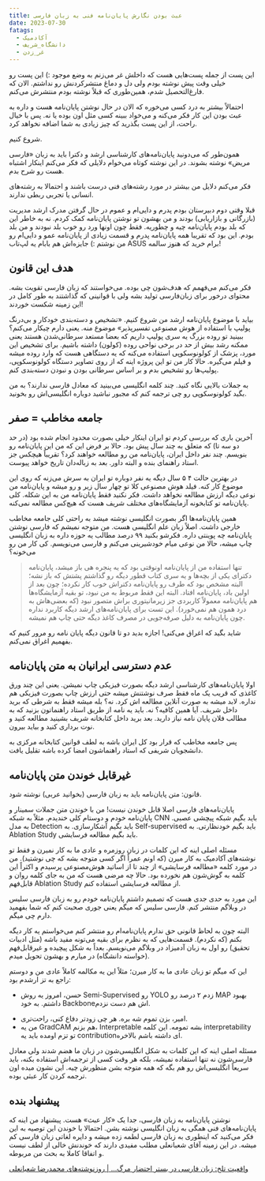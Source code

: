 ```yaml
---
title: عبث‌ بودن نگارش پایان‌نامه فنی به زبان فارسی
date: 2023-07-30
fatags:
  - آکادمیک
  - دانشگاه_شریف
  - غر_زدن
---
```

این پست از جمله پست‌هایی هست که داخلش غر می‌زنم به وضع موجود :) این پست رو خیلی وقت پیش نوشته بودم ولی دل و دماغ منتشرکردنش رو نداشتم. الان که فارغ‌التحصیل شدم، همین‌طوری که قبلاً نوشته بودم منتشرش می‌کنم. 

احتمالاً بیشتر به درد کسی می‌خوره که الان در حال نوشتن پایان‌نامه هست و داره به عبث بودن این کار فکر می‌کنه و می‌خواد ببینه کسی مثل اون بوده یا نه. پس با خیال راحت، از این پست بگذرید که چیز زیادی به شما اضافه نخواهد کرد. 

شروع کنیم. 

همون‌طور که می‌دونید پایان‌نامه‌‌های کارشناسی ارشد و دکترا باید به زبان «فارسی مریض» نوشته بشوند. در این نوشته کوتاه می‌خوام دلایلی که فکر می‌کنم اینکار اشتباه هست رو شرح بدم. 

فکر می‌کنم دلایل من بیشتر در مورد رشته‌های فنی درست باشند و احتمالا به رشته‌های انسانی یا تجربی ربطی ندارند. 

قبلا وقتی دوم دبیرستان بودم پدرم و دایی‌ام و عموم در حال گرفتن مدرک ارشد مدیریت (بازرگانی و بازاریابی) بودند و من بهشون تو نوشتن پایان‌نامه کمک کردم. نه به خاطر این که بلد بودم پایان‌نامه چیه و چطوریه. فقط چون اونها ورد رو خوب بلد نبودند و من بلد بودم. این بود که تقریبا همه پایان‌نامه پدرم و قسمت زیادی از پایان‌نامه عمو و دایی‌ام رو من نوشتم :) جایزه‌اش هم بابام یه لپ‌تاب ASUS برام خرید که هنوز سالمه!

## هدف این قانون
فکر می‌کنم می‌فهمم که هدف‌شون چی بوده. می‌خواستند که زبان فارسی تقویت بشه. محتوای درخور برای زبان‌فارسی تولید بشه ولی با قوانینی که گذاشتند به طور کامل در این زمینه شکست خوردند! 

بیاید با موضوع پایان‌نامه ارشد من شروع کنیم. «تشخیص و دسته‌بندی خودکار و بی‌درنگ پولیپ با استفاده از هوش مصنوعی تفسیرپذیر» موضوع منه. یعنی دارم چیکار می‌کنم؟ ببینید تو روده بزرگ یه سری پولیپ داریم که بعضا مستعد سرطانی‌شدن هستند یعنی ممکنه رشد بیش از حد در برخی نواحی روده (کولون) داشته باشیم. برای تشخیص این مورد، پزشک از کولونوسکوپی استفاده می‌کنه که یه دستگاهی هست که وارد روده میشه و فیلم می‌گیره. حالا کار من تو این پروژه اینه که از روی تصاویر دستگاه کولونوسکوپی، پولیپ‌ها رو تشخیص بدم و بر اساس سرطانی بودن و نبودن دسته‌بندی کنم. 

به جملات بالایی نگاه کنید. چند کلمه انگلیسی می‌بینید که معادل فارسی ندارند؟ به من بگید کولونوسکوپی رو چی ترجمه کنم که مجبور نباشید دوباره انگلیسی‌اش رو بخونید. 

## جامعه مخاطب = صفر
آخرین باری که بررسی کردم تو ایران اینکار خیلی بصورت محدود انجام شده بود (در حد دو سه تا) که متعلق به چند سال پیش بود. حالا بر فرض این که من این پایان‌نامه رو بنویسم. چند نفر داخل ایران، پایان‌نامه من رو مطالعه خواهند کرد؟ تقریباً هیچکس جز استاد راهنمای بنده و البته داور. بعد به زباله‌دان تاریخ خواهد پیوست. 

در بهترین حالت ۴ ۵ سال دیگه یه نفر دوباره تو ایران به سرش می‌زنه که روی این موضوع کار کنه. فیلد هوش مصنوعی کلا تو چهار سال زیر و رو میشه و پایان‌نامه من نوعی دیگه ارزش مطالعه نخواهد داشت. فکر نکنید فقط پایان‌نامه من به این شکله. کلی پایان‌نامه تو کتابخونه آزمایشگاه‌های مختلف شریف هست که هیچ‌کس مطالعه نمی‌کنه. 

همین پایان‌نامه‌ها اگر بصورت انگلیسی نوشته میشد به راحتی کلی جامعه مخاطب خارجی داشت. اصلاً زبان علم انگلیسی هست. من متوجه نمیشم که فارسی نوشتن پایان‌نامه چه پوینتی داره. فکرشو بکنید ۹۹ درصد مطالب یه حوزه داره به زبان انگلیسی چاپ میشه، حالا من نوعی میام خودشیرینی می‌کنم و فارسی می‌نویسم. کی کار من رو می‌خونه؟ 

> تنها استفاده من از پایان‌نامه‌ اونوقتی بود که یه پنجره هی باز میشد، پایان‌نامه دکترای یکی از بچه‌ها و یه سری کتاب قطور دیگه رو گذاشتم پشتش که باز نشه؛ البته مشخص بود که طرف رو پایان‌نامه‌ دکتراش خوب کار نکرده؛ چون بعد از اولین باد، پایان‌نامه افتاد. البته این فقط مربوط به من نبود، تو بقیه آزمایشگاه‌ها هم پایان‌نامه معمولاً کاربردی جز زیرمانیتوری براش متصور نبود (که بعضی‌هاش به درد همون هم نمی‌خورد). این تست برای پایان‌نامه‌های ارشد دیگه کاربرد نداره چون پایان‌نامه به دلیل صرفه‌جویی در مصرف کاغذ دیگه حتی چاپ هم نمیشه. 

شاید بگید که اغراق می‌کنی! اجازه بدید دو تا قانون دیگه پایان نامه رو مرور کنیم که بفهمیم اغراق نمی‌کنم.

## عدم دسترسی ایرانیان به متن پایان‌نامه
اولا پایان‌نامه‌های کارشناسی ارشد دیگه بصورت فیزیکی چاپ نمیشن. یعنی این چند ورق کاغذی که قریب یک ماه فقط صرف نوشتنش میشه حتی ارزش چاپ بصورت فیزیکی هم نداره. لابد میشه به صورت آنلاین مطالعه اش کرد. نه؟ بله میشه فقط به شرطی که برید داخل شریف. آیا همین کافیه؟ نه. باید یه نامه از طریق استاد راهنماتون بزنید که به مطالب فلان پایان نامه نیاز دارید. بعد برید داخل کتابخانه شریف بشینید مطالعه کنید و نوت برداری کنید و بیاید بیرون. 

پس جامعه مخاطب که قرار بود کل ایران باشه به لطف قوانین کتابخانه مرکزی به دانشجویان شریفی که استاد راهنماشون امضا کرده باشه تقلیل یافت. 

## غیرقابل خوندن متن پایان‌نامه
قانون: متن پایان‌نامه باید به زبان فارسی (بخوانید عربی) نوشته شود. 

پایان‌نامه‌های فارسی اصلا قابل خوندن نیست! من با خوندن متن جملات سمینار و پایان‌نامه خودم و دوستام کلی خندیدم. مثلاً به شبکه CNN باید بگیم شبکه پیچشی عصبی. به مدل Detection باید بگیم آشکارسازی. به Self-supervised باید بگیم خودنظارتی. به Ablation Study باید بگیم مطالعه فرسایشی. 

مسئله اصلی اینه که این کلمات در زبان روزمره و عادی ما به کار نمیرن و فقط تو نوشته‌های آکادمیک به کار میرن (که اونم عمراً اگر کسی متوجه بشه که چی نوشتید). من در مورد کلمه «مطالعه فرسایشی» از چند تا از اساتید هوش‌مصنوعی پرسیدم و اکثراً این کلمه به گوش‌شون هم نخورده بود. حالا چه مرضی هست که من به جای کلمه روان و قابل‌فهم Ablation Study از مطالعه فرسایشی استفاده کنم. 

این مورد به حدی جدی هست که تصمیم داشتم پایان‌نامه خودم رو به زبان فارسی سلیس در وبلاگم منتشر کنم. فارسی سلیس که میگم یعنی جوری صحبت کنم که شما بفهمید دارم چی‌ میگم.

البته چون به لحاظ قانونی حق ندارم پایان‌نامه‌ام رو منتشر کنم می‌خواستم یه کار دیگه بکنم (که نکردم). قسمت‌هایی که به نظرم برای بقیه می‌تونه مفید باشه (مثل ادبیات تحقیق) رو اول به زبان آدمیزاد در وبلاگم می‌نویسم. بعداً به شکل پیچیده و غیرقابل‌فهم (خواسته دانشگاه) در میارم و بهشون تحویل میدم. 

این که میگم تو زبان عادی ما به کار میرن؛ مثلاً این یه مکالمه کاملاً عادی من و دوستم راجع به تز ارشدم بود: 
+ حسن، امروز یه روش Semi-Supervised رو YOLO زدم ۲ درصد رو MAP بهبود داشتم. به خود Backboneاش هم دست نزدم. 
- امیر، بزن تموم شه بره. هر چی زودتر دفاع کنی، راحت‌تری. 
- من یه GradCAM هم بزنم، Interpretable بشه تمومه. این کلمه interpretability تو تزم اومده باید یه contributionای داشته باشم بالاخره. 

مسئله اصلی اینه که این کلمات به شکل انگلیسی‌شون در زبان ما هضم شدند ولی معادل فارسی‌شون نه تنها استفاده نمیشه، بلکه هر وقت کسی از ترجمه‌اش استفاده بکنه، باید سریعاً انگلیسی‌اش رو هم بگه که همه متوجه بشن منظورش چیه. این نشون میده اون ترجمه کردن کار عبثی بوده. 
## پیشنهاد بنده

نوشتن پایان‌نامه به زبان فارسی، جدا یک «کار عبث» هست. پیشنهاد من اینه که پایان‌نامه‌های فنی همگی به زبان انگلیسی نوشته بشن. احتمالا با خوندن این توصیه به این فکر می‌کنید که اینطوری به زبان فارسی لطمه زده میشه و دایره لغاتی زبان فارسی کم میشه. در این زمینه آقای شعبانعلی مطلب مفیدی دارند که خوندنش خالی از لطف نیست و اتفاقا کاملا به بحث من مربوطه. 

[واقعیت تلخ: زبان فارسی در بستر احتضار مرگ… | روزنوشته‌های محمدرضا شعبانعلی](https://mrshabanali.com/%d9%88%d8%a7%d9%82%d8%b9%db%8c%d8%aa-%d8%aa%d9%84%d8%ae-%d8%b2%d8%a8%d8%a7%d9%86-%d9%81%d8%a7%d8%b1%d8%b3%db%8c-%d8%af%d8%b1-%d8%a8%d8%b3%d8%aa%d8%b1-%d8%a7%d8%ad%d8%aa%d8%b6%d8%a7%d8%b1-%d9%85%d8%b1/)
